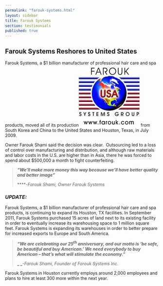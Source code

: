 ```yaml
---
permalink: "farouk-systems.html"
layout: sidebar
title: Farouk Systems
section: testimonials
published: true
---
```

## Farouk Systems Reshores to United States

Farouk Systems, a $1 billion manufacturer of professional hair care and spa products, moved all of its production<span class="imgright">![Farouk Systems Logo](/images/farouk_group_logo-200x201.jpg)</span> from South Korea and China to the United States and Houston, Texas, in July 2009. 

Owner Farouk Shami said the decision was clear.&nbsp; Outsourcing led to a loss of control over manufacturing and distribution, and although raw materials and labor costs in the U.S. are higher than in Asia, there he was forced to spend about $500,000 a month to fight counterfeiting. 

> **_“We’ll make more money this way because we’ll have better quality and better image”_**
> 
> ****_-Farouk Shami, Owner Farouk Systems_

### _UPDATE:_

Farouk Systems, a $1 billion manufacturer of professional hair care and spa products, is continuing to expand its Houston, TX facilities. In September 2011, Farouk Systems purchased 15 acres of land next to its existing facility in order to eventually increase its warehousing space to 1 million square feet. Farouk Systems is expanding its warehouses in order to better prepare for increased exports to Europe and South America. 

> **_“We are celebrating our 25<sup>th</sup> anniversary, and our motto is ‘be safe, be beautiful and buy American.’ We need everybody to buy American – that’s what will stimulate the economy.”_**
> 
> **_
> _**_-Farouk Shami, Founder of Farouk Systems Inc._

Farouk Systems in Houston currently employs around 2,000 employees and plans to hire at least 300 more within the next year.
 